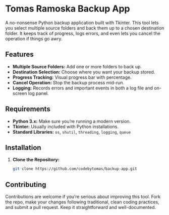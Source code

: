 # Tomas Ramoska Backup App

A no-nonsense Python backup application built with Tkinter. This tool lets you select multiple source folders and back them up to a chosen destination folder. It keeps track of progress, logs errors, and even lets you cancel the operation if things go awry.

## Features

- **Multiple Source Folders:** Add one or more folders to back up.
- **Destination Selection:** Choose where you want your backup stored.
- **Progress Tracking:** Visual progress bar with percentage.
- **Cancel Operation:** Stop the backup process mid-run.
- **Logging:** Records errors and important events in both a log file and on-screen log panel.

## Requirements

- **Python 3.x:** Make sure you’re running a modern version.
- **Tkinter:** Usually included with Python installations.
- **Standard Libraries:** `os`, `shutil`, `threading`, `logging`, `queue`

## Installation

1. **Clone the Repository:**
   ```bash
   git clone https://github.com/codebytomas/backup-app.git

## Contributing 
Contributions are welcome if you’re serious about improving this tool. Fork the repo, make your changes following traditional, clean coding practices, and submit a pull request. Keep it straightforward and well-documented.

